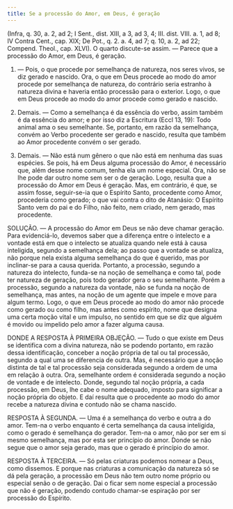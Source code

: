 ```yaml
---
title: Se a processão do Amor, em Deus, é geração
---
```


(Infra, q. 30, a. 2, ad 2; I Sent., dist. XIII, a 3, ad 3, 4; III. dist. VIII. a. 1, ad 8; IV Contra Cent., cap. XIX; De Pot., q. 2. a. 4, ad 7; q. 10, a. 2, ad 22; Compend. Theol., cap. XLVI).
  O quarto discute-se assim. — Parece que a processão do Amor, em Deus, é geração.  

1. — Pois, o que procede por semelhança de natureza, nos seres vivos, se diz gerado e nascido. Ora, o que em Deus procede ao modo do amor procede por semelhança de natureza, do contrário seria estranho à natureza divina e haveria então processão para o exterior. Logo, o que em Deus procede ao modo do amor procede como gerado e nascido. 

2. Demais. — Como a semelhança é da essência do verbo, assim também é da essência do amor; e por isso diz a Escritura (Eccl 13, 19): Todo animal ama o seu semelhante. Se, portanto, em razão da semelhança, convém ao Verbo procedente ser gerado e nascido, resulta que também ao Amor procedente convém o ser gerado.  

3. Demais. — Não está num gênero o que não está em nenhuma das suas espécies. Se pois, há em Deus alguma processão do Amor, é necessário que, além desse nome comum, tenha ela um nome especial. Ora, não se lhe pode dar outro nome sem ser o de geração. Logo, resulta que a processão do Amor em Deus é geração.  Mas, em contrário, é que, se assim fosse, seguir-se-ia que o Espírito Santo, procedente como Amor, procederia como gerado; o que vai contra o dito de Atanásio: O Espírito Santo vem do pai e do Filho, não feito, nem criado, nem gerado, mas procedente.  

SOLUÇÃO. — A processão do Amor em Deus se não deve chamar geração. Para evidenciá-lo, devemos saber que a diferença entre o intelecto e a vontade está em que o intelecto se atualiza quando nele está à causa inteligida, segundo a semelhança dela; ao passo que a vontade se atualiza, não porque nela exista alguma semelhança do que é querido, mas por inclinar-se para a causa querida. Portanto, a processão, segundo a natureza do intelecto, funda-se na noção de semelhança e como tal, pode ter natureza de geração, pois todo gerador gera o seu semelhante. Porém a processão, segundo a natureza da vontade, não se funda na noção de semelhança, mas antes, na noção de um agente que impele e move para algum termo. Logo, o que em Deus procede ao modo do amor não procede como gerado ou como filho, mas antes como espírito, nome que designa uma certa moção vital e um impulso, no sentido em que se diz que alguém é movido ou impelido pelo amor a fazer alguma causa.  

DONDE A RESPOSTA À PRIMEIRA OBJEÇÃO. — Tudo o que existe em Deus se identifica com a divina natureza, não se podendo portanto, em razão dessa identificação, conceber a noção própria de tal ou tal processão, segundo a qual uma se diferencia de outra. Mas, é necessário que a noção distinta de tal e tal processão seja considerada segundo a ordem de uma em relação à outra. Ora, semelhante ordem é considerada segundo a noção de vontade e de intelecto. Donde, segundo tal noção própria, a cada processão, em Deus, lhe cabe o nome adequado, imposto para significar a noção própria do objeto. E daí resulta que o procedente ao modo do amor recebe a natureza divina e contudo não se chama nascido.  

RESPOSTA À SEGUNDA. — Uma é a semelhança do verbo e outra a do amor. Tem-na o verbo enquanto é certa semelhança da causa inteligida, como o gerado é semelhança do gerador. Tem-na o amor, não por ser em si mesmo semelhança, mas por esta ser princípio do amor. Donde se não segue que o amor seja gerado, mas que o gerado é princípio do amor.  

RESPOSTA À TERCEIRA. — Só pelas criaturas podemos nomear a Deus, como dissemos. E porque nas criaturas a comunicação da natureza só se dá pela geração, a processão em Deus não tem outro nome próprio ou especial senão o de geração. Dai o ficar sem nome especial a processão que não é geração, podendo contudo chamar-se espiração por ser processão do Espírito.